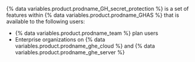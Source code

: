 {% data variables.product.prodname_GH_secret_protection %} is a set of features within {% data variables.product.prodname_GHAS %} that is available to the following users:

* {% data variables.product.prodname_team %} plan users
* Enterprise organizations on {% data variables.product.prodname_ghe_cloud %} and {% data variables.product.prodname_ghe_server %}
